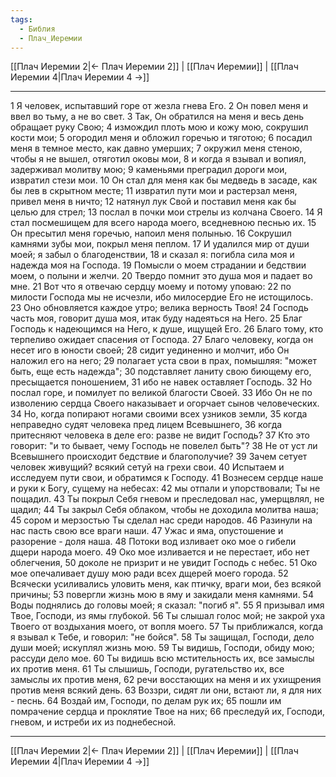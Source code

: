 ```yaml
---
tags:
  - Библия
  - Плач_Иеремии
---
```

[[Плач Иеремии 2|← Плач Иеремии 2]] | [[Плач Иеремии]] | [[Плач Иеремии 4|Плач Иеремии 4 →]]

---
1 Я человек, испытавший горе от жезла гнева Его.
2 Он повел меня и ввел во тьму, а не во свет.
3 Так, Он обратился на меня и весь день обращает руку Свою;
4 измождил плоть мою и кожу мою, сокрушил кости мои;
5 огородил меня и обложил горечью и тяготою;
6 посадил меня в темное место, как давно умерших;
7 окружил меня стеною, чтобы я не вышел, отяготил оковы мои,
8 и когда я взывал и вопиял, задерживал молитву мою;
9 каменьями преградил дороги мои, извратил стези мои.
10 Он стал для меня как бы медведь в засаде, как бы лев в скрытном месте;
11 извратил пути мои и растерзал меня, привел меня в ничто;
12 натянул лук Свой и поставил меня как бы целью для стрел;
13 послал в почки мои стрелы из колчана Своего.
14 Я стал посмешищем для всего народа моего, вседневною песнью их.
15 Он пресытил меня горечью, напоил меня полынью.
16 Сокрушил камнями зубы мои, покрыл меня пеплом.
17 И удалился мир от души моей; я забыл о благоденствии,
18 и сказал я: погибла сила моя и надежда моя на Господа.
19 Помысли о моем страдании и бедствии моем, о полыни и желчи.
20 Твердо помнит это душа моя и падает во мне.
21 Вот что я отвечаю сердцу моему и потому уповаю:
22 по милости Господа мы не исчезли, ибо милосердие Его не истощилось.
23 Оно обновляется каждое утро; велика верность Твоя!
24 Господь часть моя, говорит душа моя, итак буду надеяться на Него.
25 Благ Господь к надеющимся на Него, к душе, ищущей Его.
26 Благо тому, кто терпеливо ожидает спасения от Господа.
27 Благо человеку, когда он несет иго в юности своей;
28 сидит уединенно и молчит, ибо Он наложил его на него;
29 полагает уста свои в прах, помышляя: "может быть, еще есть надежда";
30 подставляет ланиту свою биющему его, пресыщается поношением,
31 ибо не навек оставляет Господь.
32 Но послал горе, и помилует по великой благости Своей.
33 Ибо Он не по изволению сердца Своего наказывает и огорчает сынов человеческих.
34 Но, когда попирают ногами своими всех узников земли,
35 когда неправедно судят человека пред лицем Всевышнего,
36 когда притесняют человека в деле его: разве не видит Господь?
37 Кто это говорит: "и то бывает, чему Господь не повелел быть"?
38 Не от уст ли Всевышнего происходит бедствие и благополучие?
39 Зачем сетует человек живущий? всякий сетуй на грехи свои.
40 Испытаем и исследуем пути свои, и обратимся к Господу.
41 Вознесем сердце наше и руки к Богу, сущему на небесах:
42 мы отпали и упорствовали; Ты не пощадил.
43 Ты покрыл Себя гневом и преследовал нас, умерщвлял, не щадил;
44 Ты закрыл Себя облаком, чтобы не доходила молитва наша;
45 сором и мерзостью Ты сделал нас среди народов.
46 Разинули на нас пасть свою все враги наши.
47 Ужас и яма, опустошение и разорение - доля наша.
48 Потоки вод изливает око мое о гибели дщери народа моего.
49 Око мое изливается и не перестает, ибо нет облегчения,
50 доколе не призрит и не увидит Господь с небес.
51 Око мое опечаливает душу мою ради всех дщерей моего города.
52 Всячески усиливались уловить меня, как птичку, враги мои, без всякой причины;
53 повергли жизнь мою в яму и закидали меня камнями.
54 Воды поднялись до головы моей; я сказал: "погиб я".
55 Я призывал имя Твое, Господи, из ямы глубокой.
56 Ты слышал голос мой; не закрой уха Твоего от воздыхания моего, от вопля моего.
57 Ты приближался, когда я взывал к Тебе, и говорил: "не бойся".
58 Ты защищал, Господи, дело души моей; искуплял жизнь мою.
59 Ты видишь, Господи, обиду мою; рассуди дело мое.
60 Ты видишь всю мстительность их, все замыслы их против меня.
61 Ты слышишь, Господи, ругательство их, все замыслы их против меня,
62 речи восстающих на меня и их ухищрения против меня всякий день.
63 Воззри, сидят ли они, встают ли, я для них - песнь.
64 Воздай им, Господи, по делам рук их;
65 пошли им помрачение сердца и проклятие Твое на них;
66 преследуй их, Господи, гневом, и истреби их из поднебесной.

---
[[Плач Иеремии 2|← Плач Иеремии 2]] | [[Плач Иеремии]] | [[Плач Иеремии 4|Плач Иеремии 4 →]]